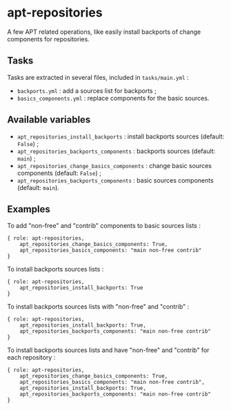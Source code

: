 # apt-repositories

A few APT related operations, like easily install backports of change components for repositories.

## Tasks

Tasks are extracted in several files, included in `tasks/main.yml` :

* `backports.yml` : add a sources list for backports ;
* `basics_components.yml` : replace components for the basic sources.

## Available variables

* `apt_repositories_install_backports` : install backports sources (default: `False`) ;
* `apt_repositories_backports_components` : backports sources (default: `main`) ;
* `apt_repositories_change_basics_components` : change basic sources components (default: `False`) ;
* `apt_repositories_backports_components` : basic sources components (default: `main`).

## Examples

To add "non-free" and "contrib" components to basic sources lists :

```
{ role: apt-repositories,
    apt_repositories_change_basics_components: True,
    apt_repositories_basics_components: "main non-free contrib"
}
```

To install backports sources lists :

```
{ role: apt-repositories,
    apt_repositories_install_backports: True
}
```

To install backports sources lists with "non-free" and "contrib" :

```
{ role: apt-repositories,
    apt_repositories_install_backports: True,
    apt_repositories_backports_components: "main non-free contrib"
}
```

To install backports sources lists and have "non-free" and "contrib" for each repository :

```
{ role: apt-repositories,
    apt_repositories_change_basics_components: True,
    apt_repositories_basics_components: "main non-free contrib",
    apt_repositories_install_backports: True,
    apt_repositories_backports_components: "main non-free contrib"
}
```
